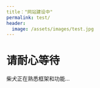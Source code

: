 ```yaml
---
title："网站建设中"
permalink: test/
header:
  image: /assets/images/test.jpg
---
```


# 请耐心等待

柴犬正在熟悉框架和功能...